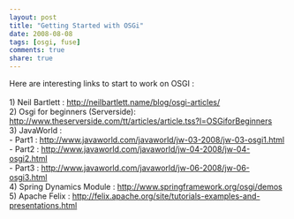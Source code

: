 ```yaml
---
layout: post
title: "Getting Started with OSGi"
date: 2008-08-08
tags: [osgi, fuse]
comments: true
share: true
---
```


<div class='post'>
    Here are interesting links to start to work on OSGI :<br/><br/>1) Neil Bartlett :
    <a href="http://neilbartlett.name/blog/osgi-articles/"><span style="color: rgb(0, 0, 0);"></span>http://neilbartlett.name/blog/osgi-articles/</a><br/>2) Osgi for beginners (Serverside):
    <a href="http://www.theserverside.com/tt/articles/article.tss?l=OSGiforBeginners">http://www.theserverside.com/tt/articles/article.tss?l=OSGiforBeginners</a><br/>3) JavaWorld :<br/>- Part1 :
    <a href="http://www.javaworld.com/javaworld/jw-03-2008/jw-03-osgi1.html">http://www.javaworld.com/javaworld/jw-03-2008/jw-03-osgi1.html</a><br/>- Part2 :
    <a href="http://www.javaworld.com/javaworld/jw-04-2008/jw-04-osgi2.html">http://www.javaworld.com/javaworld/jw-04-2008/jw-04-osgi2.html</a><br/>- Part3 :
    <a href="http://www.javaworld.com/javaworld/jw-06-2008/jw-06-osgi3.html">http://www.javaworld.com/javaworld/jw-06-2008/jw-06-osgi3.html<br/></a>4) Spring Dynamics Module :
    <a href="http://www.springframework.org/osgi/demos">http://www.springframework.org/osgi/demos</a><br/>5) Apache Felix :
    <a href="http://felix.apache.org/site/tutorials-examples-and-presentations.html">http://felix.apache.org/site/tutorials-examples-and-presentations.html</a>
</div>
